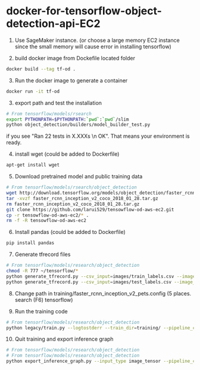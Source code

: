 # docker-for-tensorflow-object-detection-api-EC2


1. Use SageMaker instance. (or choose a large memory EC2 instance since the small memory will cause error in installing tensorflow)

2. build docker image from Dockefile located folder 

```bash
docker build --tag tf-od .
```

3. Run the docker image to generate a container
```bash
docker run -it tf-od
```

3. export path and test the installation
```bash
# From tensorflow/models/rsearch
export PYTHONPATH=$PYTHONPATH:`pwd`:`pwd`/slim
python object_detection/builders/model_builder_test.py
```

if you see "Ran 22 tests in X.XXXs \n OK". That means your environment is ready. 

4. install wget (could be added to Dockerfile)
```bash
apt-get install wget
```
5. Download pretrained model and public training data

```bash
# From tensorflow/models/rsearch/object_detection
wget http://download.tensorflow.org/models/object_detection/faster_rcnn_inception_v2_coco_2018_01_28.tar.gz
tar -xvzf faster_rcnn_inception_v2_coco_2018_01_28.tar.gz
rm faster_rcnn_inception_v2_coco_2018_01_28.tar.gz
git clone https://github.com/larui529/tensowflow-od-aws-ec2.git
cp -r tensowflow-od-aws-ec2/* .
rm -f -R tensowflow-od-aws-ec2
```
6. Install pandas (could be added to Dockerfile)
```bash
pip install pandas
```

7. Generate tfrecord files
```bash
# From tensorflow/models/research/object_detection
chmod -R 777 ~/tensorflow/*
python generate_tfrecord.py --csv_input=images/train_labels.csv --image_dir=images/train/ --output_path=train.record
python generate_tfrecord.py --csv_input=images/test_labels.csv --image_dir=images/test --output_path=test.record
```

8. Change path in training/faster_rcnn_inception_v2_pets.config (5 places. search (F6) tensorflow)

9. Run the training code
```bash
# From tensorflow/models/research/object_detection
python legacy/train.py --logtostderr --train_dir=training/ --pipeline_config_path=training/faster_rcnn_inception_v2_pets.config
```

10. Quit training and export inference graph
```bash
# From tensorflow/models/research/object_detection
# From tensorflow/models/research/object_detection
python export_inference_graph.py --input_type image_tensor --pipeline_config_path training/faster_rcnn_inception_v2_pets.config --trained_checkpoint_prefix training/model.ckpt-XXXX --output_directory inference_graph # you have to change "XXXX" to the step number from the checkpoint file.
```
